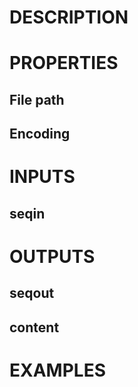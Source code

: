 # DESCRIPTION

# PROPERTIES

## File path

## Encoding

# INPUTS

## seqin

# OUTPUTS

## seqout

## content

# EXAMPLES
